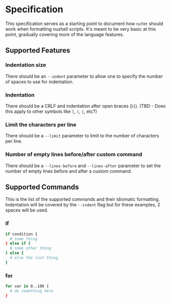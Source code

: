# Specification

This specification serves as a starting point to document how `nufmt` should work when formatting nushell scripts. It's meant to be very basic at this point, gradually covering more of the language features.

## Supported Features

### Indentation size

There should be an `--indent` parameter to allow one to specify the number of spaces to use for indentation.

### Indentation

There should be a CRLF and indentation after open braces ()`{`). (TBD - Does this apply to other symbols like `[`, `(`, `|`, etc?)

### Limit the characters per line

There should be a `--limit` parameter to limit to the number of characters per line.

### Number of empty lines before/after custom command

There should be a `--lines-before` and `--lines-after` parameter to set the number of empty lines before and after a custom command.

## Supported Commands

This is the list of the supported commands and their idiomatic formatting. Indentation will be covered by the `--indent` flag but for these examples, 2 spaces will be used.

### if

```bash
if condition {
  # some thing
} else if {
  # some other thing
} else {
  # else the last thing
}
```

### for

```bash
for var in 0..100 {
  # do something here
}
```